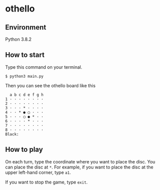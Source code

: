 # othello

## Environment
Python 3.8.2

## How to start
Type this command on your terminal.
```
$ python3 main.py
```
Then you can see the othello board like this
```
  a b c d e f g h 
1 · · · · · · · · 
2 · · · · · · · · 
3 · · · * · · · · 
4 · · * ● ◯ · · · 
5 · · · ◯ ● * · · 
6 · · · · * · · · 
7 · · · · · · · · 
8 · · · · · · · · 
Black: 
```

## How to play
On each turn, type the coordinate where you want to place the disc.
You can place the disc at ```*```.
For example, if you want to place the disc at the upper left-hand corner, type ```a1```.

If you want to stop the game, type ```exit```.
